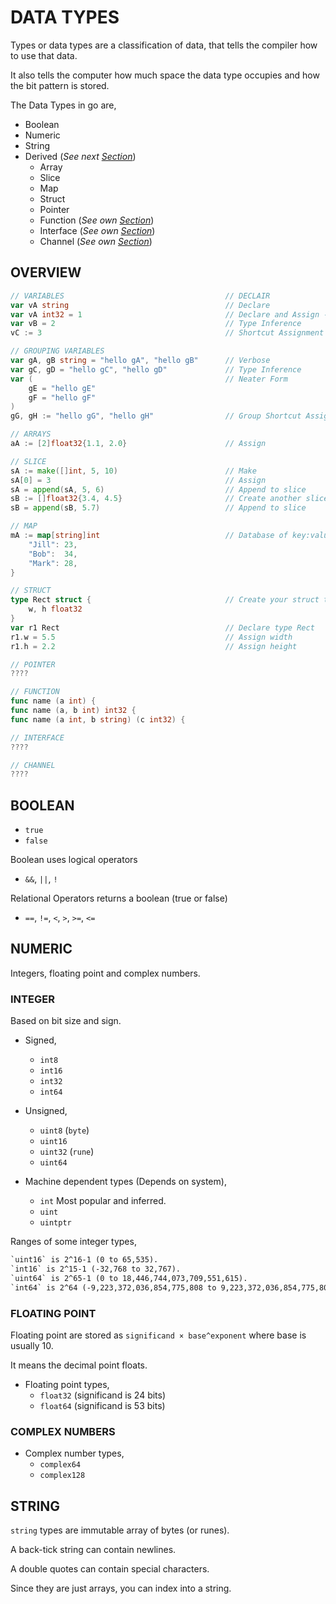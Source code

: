 # DATA TYPES

Types or data types are a classification of data,
that tells the compiler how to use that data.

It also tells the computer how much space the data type
occupies and how the bit pattern is stored.

The Data Types in go are,

* Boolean
* Numeric
* String
* Derived (_See next [Section](https://github.com/JeffDeCola/my-cheat-sheets/tree/master/development/languages/go-cheat-sheet/derived-data-types.md)_)
  * Array
  * Slice
  * Map
  * Struct
  * Pointer
  * Function (_See own [Section](https://github.com/JeffDeCola/my-cheat-sheets/tree/master/development/languages/go-cheat-sheet/functions.md)_)
  * Interface (_See own [Section](https://github.com/JeffDeCola/my-cheat-sheets/tree/master/development/languages/go-cheat-sheet/interfaces.md)_)
  * Channel (_See own [Section](https://github.com/JeffDeCola/my-cheat-sheets/tree/master/development/languages/go-cheat-sheet/concurrency-channels.md)_)

## OVERVIEW

```go
// VARIABLES                                    // DECLAIR
var vA string                                   // Declare
var vA int32 = 1                                // Declare and Assign - Verbose
var vB = 2                                      // Type Inference
vC := 3                                         // Shortcut Assignment

// GROUPING VARIABLES
var gA, gB string = "hello gA", "hello gB"      // Verbose
var gC, gD = "hello gC", "hello gD"             // Type Inference
var (                                           // Neater Form
    gE = "hello gE"
    gF = "hello gF"
)
gG, gH := "hello gG", "hello gH"                // Group Shortcut Assignment

// ARRAYS
aA := [2]float32{1.1, 2.0}                      // Assign

// SLICE
sA := make([]int, 5, 10)                        // Make
sA[0] = 3                                       // Assign
sA = append(sA, 5, 6)                           // Append to slice
sB := []float32{3.4, 4.5}                       // Create another slice
sB = append(sB, 5.7)                            // Append to slice

// MAP
mA := map[string]int                            // Database of key:value pairs
    "Jill": 23,
    "Bob":  34,
    "Mark": 28,
}

// STRUCT
type Rect struct {                              // Create your struct type
    w, h float32
}
var r1 Rect                                     // Declare type Rect
r1.w = 5.5                                      // Assign width
r1.h = 2.2                                      // Assign height

// POINTER
????

// FUNCTION
func name (a int) {
func name (a, b int) int32 {
func name (a int, b string) (c int32) {

// INTERFACE
????

// CHANNEL
????
```

## BOOLEAN

* `true`
* `false`

Boolean uses logical operators

* `&&`, `||`, `!`

Relational Operators returns a boolean (true or false)

* `==`, `!=`, `<`, `>`, `>=`, `<=`

## NUMERIC

Integers, floating point and complex numbers.

### INTEGER

Based on bit size and sign.

* Signed,
  * `int8`
  * `int16`
  * `int32`
  * `int64`

* Unsigned,
  * `uint8` (`byte`)
  * `uint16`
  * `uint32` (`rune`)
  * `uint64`

* Machine dependent types (Depends on system),
  * `int` Most popular and inferred.
  * `uint`
  * `uintptr`

Ranges of some integer types,

```txt
`uint16` is 2^16-1 (0 to 65,535).
`int16` is 2^15-1 (-32,768 to 32,767).
`uint64` is 2^65-1 (0 to 18,446,744,073,709,551,615).
`int64` is 2^64 (-9,223,372,036,854,775,808 to 9,223,372,036,854,775,807).
```

### FLOATING POINT

Floating point are stored as `significand × base^exponent`
where base is usually 10.

It means the decimal point floats.

* Floating point types,
  * `float32` (significand is 24 bits)
  * `float64` (significand is 53 bits)

### COMPLEX NUMBERS

* Complex number types,
  * `complex64`
  * `complex128`

## STRING

`string` types are immutable array of bytes (or runes).

A back-tick string can contain newlines.

A double quotes can contain special characters.

Since they are just arrays, you can index into a string.

